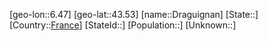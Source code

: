 ﻿---
location: [43.53,6.47]
type: City
tags:
- geo/City


SpocWebEntityId: 29867
isDeleted: false
confidential: public

---
[geo-lon::6.47]
[geo-lat::43.53]
[name::Draguignan]
[State::]
[Country::[France](geo/Continent/Europe/France.md)]
[StateId::]
[Population::]
[Unknown::]

